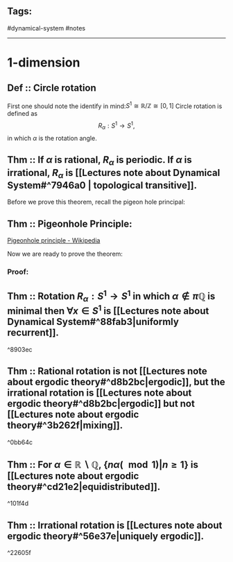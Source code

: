 ## Tags:

#dynamical-system #notes 

---
# 1-dimension
## Def :: Circle rotation
First one should note the identify in mind:$S^{1}\cong \mathbb{R}/\mathbb{Z}\cong [0,1]$
Circle rotation is defined as $$R_{\alpha}: S^{1}\rightarrow S^{1},$$
in which $\alpha$ is the rotation angle.
## Thm :: If $\alpha$ is rational, $R_{\alpha}$ is periodic. If $\alpha$ is irrational, $R_{\alpha}$ is [[Lectures note about Dynamical System#^7946a0 | topological transitive]].



Before we prove this theorem, recall the pigeon hole principal:
## Thm :: Pigeonhole Principle:
[Pigeonhole principle - Wikipedia](https://en.wikipedia.org/wiki/Pigeonhole_principle)

Now we are ready to prove the theorem:
### Proof:





## Thm :: Rotation $R_{\alpha}: S^{1}\rightarrow S^{1}$ in which $\alpha\not\in \pi\mathbb{Q}$ is minimal then $\forall x\in S^{1}$ is [[Lectures note about Dynamical System#^88fab3|uniformly recurrent]].

^8903ec

## Thm :: Rational rotation is not [[Lectures note about ergodic theory#^d8b2bc|ergodic]], but the irrational rotation is [[Lectures note about ergodic theory#^d8b2bc|ergodic]] but not [[Lectures note about ergodic theory#^3b262f|mixing]].

^0bb64c


## Thm :: For $\alpha\in\mathbb{R}\backslash\mathbb{Q}$, $\{n\alpha(\mod1)|n\geq1\}$ is [[Lectures note about ergodic theory#^cd21e2|equidistributed]].

^101f4d

## Thm :: Irrational rotation is [[Lectures note about ergodic theory#^56e37e|uniquely ergodic]].

^22605f

